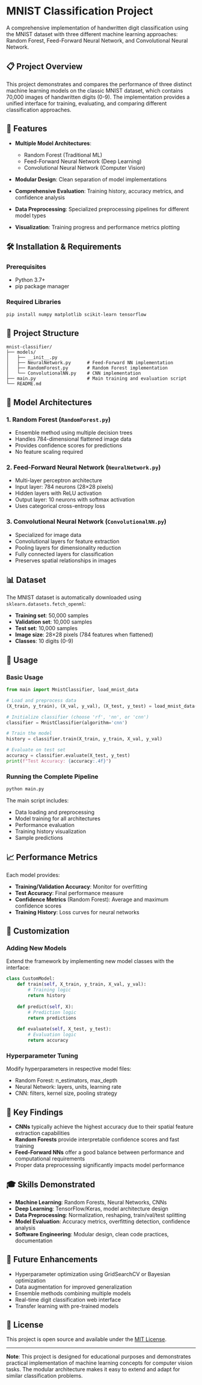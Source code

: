 # MNIST Classification Project

A comprehensive implementation of handwritten digit classification using the MNIST dataset with three different machine learning approaches: Random Forest, Feed-Forward Neural Network, and Convolutional Neural Network.

## 📋 Project Overview

This project demonstrates and compares the performance of three distinct machine learning models on the classic MNIST dataset, which contains 70,000 images of handwritten digits (0-9). The implementation provides a unified interface for training, evaluating, and comparing different classification approaches.

## 🚀 Features

- **Multiple Model Architectures**:
  - Random Forest (Traditional ML)
  - Feed-Forward Neural Network (Deep Learning)
  - Convolutional Neural Network (Computer Vision)

- **Modular Design**: Clean separation of model implementations
- **Comprehensive Evaluation**: Training history, accuracy metrics, and confidence analysis
- **Data Preprocessing**: Specialized preprocessing pipelines for different model types
- **Visualization**: Training progress and performance metrics plotting

## 🛠️ Installation & Requirements

### Prerequisites
- Python 3.7+
- pip package manager

### Required Libraries
```bash
pip install numpy matplotlib scikit-learn tensorflow
```

## 📁 Project Structure

```
mnist-classifier/
├── models/
│   ├── __init__.py
│   ├── NeuralNetwork.py      # Feed-Forward NN implementation
│   ├── RandomForest.py       # Random Forest implementation
│   └── ConvolutionalNN.py    # CNN implementation
├── main.py                   # Main training and evaluation script
└── README.md
```

## 🧠 Model Architectures

### 1. Random Forest (`RandomForest.py`)
- Ensemble method using multiple decision trees
- Handles 784-dimensional flattened image data
- Provides confidence scores for predictions
- No feature scaling required

### 2. Feed-Forward Neural Network (`NeuralNetwork.py`)
- Multi-layer perceptron architecture
- Input layer: 784 neurons (28×28 pixels)
- Hidden layers with ReLU activation
- Output layer: 10 neurons with softmax activation
- Uses categorical cross-entropy loss

### 3. Convolutional Neural Network (`ConvolutionalNN.py`)
- Specialized for image data
- Convolutional layers for feature extraction
- Pooling layers for dimensionality reduction
- Fully connected layers for classification
- Preserves spatial relationships in images

## 📊 Dataset

The MNIST dataset is automatically downloaded using `sklearn.datasets.fetch_openml`:
- **Training set**: 50,000 samples
- **Validation set**: 10,000 samples  
- **Test set**: 10,000 samples
- **Image size**: 28×28 pixels (784 features when flattened)
- **Classes**: 10 digits (0-9)

## 🎯 Usage

### Basic Usage
```python
from main import MnistClassifier, load_mnist_data

# Load and preprocess data
(X_train, y_train), (X_val, y_val), (X_test, y_test) = load_mnist_data()

# Initialize classifier (choose 'rf', 'nn', or 'cnn')
classifier = MnistClassifier(algorithm='cnn')

# Train the model
history = classifier.train(X_train, y_train, X_val, y_val)

# Evaluate on test set
accuracy = classifier.evaluate(X_test, y_test)
print(f"Test Accuracy: {accuracy:.4f}")
```

### Running the Complete Pipeline
```bash
python main.py
```

The main script includes:
- Data loading and preprocessing
- Model training for all architectures
- Performance evaluation
- Training history visualization
- Sample predictions

## 📈 Performance Metrics

Each model provides:
- **Training/Validation Accuracy**: Monitor for overfitting
- **Test Accuracy**: Final performance measure
- **Confidence Metrics** (Random Forest): Average and maximum confidence scores
- **Training History**: Loss curves for neural networks

## 🔧 Customization

### Adding New Models
Extend the framework by implementing new model classes with the interface:
```python
class CustomModel:
    def train(self, X_train, y_train, X_val, y_val):
        # Training logic
        return history
    
    def predict(self, X):
        # Prediction logic
        return predictions
    
    def evaluate(self, X_test, y_test):
        # Evaluation logic
        return accuracy
```

### Hyperparameter Tuning
Modify hyperparameters in respective model files:
- Random Forest: n_estimators, max_depth
- Neural Network: layers, units, learning rate
- CNN: filters, kernel size, pooling strategy

## 📝 Key Findings

- **CNNs** typically achieve the highest accuracy due to their spatial feature extraction capabilities
- **Random Forests** provide interpretable confidence scores and fast training
- **Feed-Forward NNs** offer a good balance between performance and computational requirements
- Proper data preprocessing significantly impacts model performance

## 🎓 Skills Demonstrated

- **Machine Learning**: Random Forests, Neural Networks, CNNs
- **Deep Learning**: TensorFlow/Keras, model architecture design
- **Data Preprocessing**: Normalization, reshaping, train/val/test splitting
- **Model Evaluation**: Accuracy metrics, overfitting detection, confidence analysis
- **Software Engineering**: Modular design, clean code practices, documentation

## 🔮 Future Enhancements

- Hyperparameter optimization using GridSearchCV or Bayesian optimization
- Data augmentation for improved generalization
- Ensemble methods combining multiple models
- Real-time digit classification web interface
- Transfer learning with pre-trained models

## 📄 License

This project is open source and available under the [MIT License](LICENSE).

---

**Note**: This project is designed for educational purposes and demonstrates practical implementation of machine learning concepts for computer vision tasks. The modular architecture makes it easy to extend and adapt for similar classification problems.
